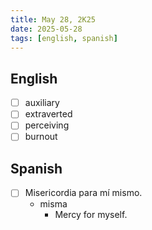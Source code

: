 ```yaml
---
title: May 28, 2K25
date: 2025-05-28
tags: [english, spanish]
---
```


## English

- [ ] auxiliary
- [ ] extraverted
- [ ] perceiving
- [ ] burnout

## Spanish

- [ ] Misericordia para mí mismo.
  - misma
    - Mercy for myself.
